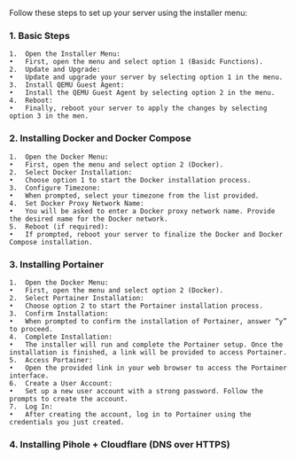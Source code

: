 Follow these steps to set up your server using the installer menu:

### 1. Basic Steps
	1.	Open the Installer Menu:
	•	First, open the menu and select option 1 (Basidc Functions).
	2.	Update and Upgrade:
	•	Update and upgrade your server by selecting option 1 in the menu.
	3.	Install QEMU Guest Agent:
	•	Install the QEMU Guest Agent by selecting option 2 in the menu.
	4.	Reboot:
	•	Finally, reboot your server to apply the changes by selecting option 3 in the men.
### 2. Installing Docker and Docker Compose
    1.	Open the Docker Menu:
	•	First, open the menu and select option 2 (Docker).
	2.	Select Docker Installation:
	•	Choose option 1 to start the Docker installation process.
	3.	Configure Timezone:
	•	When prompted, select your timezone from the list provided.
	4.	Set Docker Proxy Network Name:
	•	You will be asked to enter a Docker proxy network name. Provide the desired name for the Docker network.
	5.	Reboot (if required):
	•	If prompted, reboot your server to finalize the Docker and Docker Compose installation.
### 3. Installing Portainer
    1.	Open the Docker Menu:
	•	First, open the menu and select option 2 (Docker).
	2.	Select Portainer Installation:
	•	Choose option 2 to start the Portainer installation process.
	3.	Confirm Installation:
	•	When prompted to confirm the installation of Portainer, answer “y” to proceed.
	4.	Complete Installation:
	•	The installer will run and complete the Portainer setup. Once the installation is finished, a link will be provided to access Portainer.
	5.	Access Portainer:
	•	Open the provided link in your web browser to access the Portainer interface.
	6.	Create a User Account:
	•	Set up a new user account with a strong password. Follow the prompts to create the account.
	7.	Log In:
	•	After creating the account, log in to Portainer using the credentials you just created.
### 4. Installing Pihole + Cloudflare (DNS over HTTPS)

